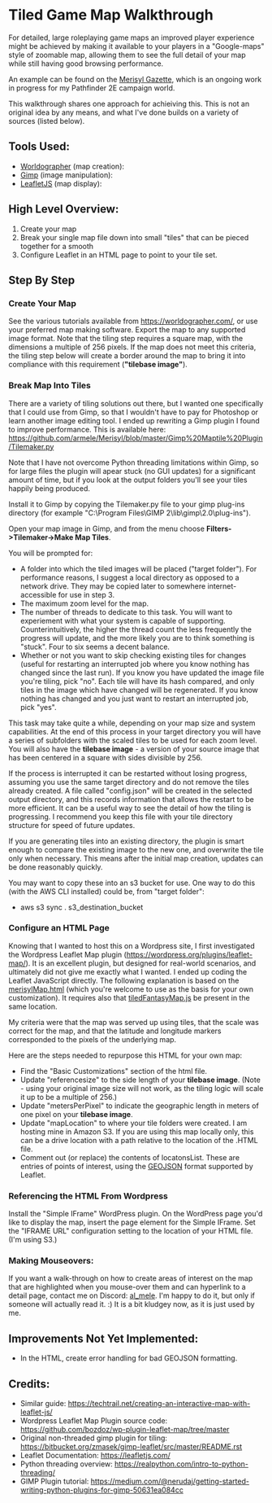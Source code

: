 # Tiled Game Map Walkthrough
For detailed, large roleplaying game maps an improved player experience might be achieved by making it available to your players in a "Google-maps" style of zoomable map, allowing them to see the full detail of your map while still having good browsing performance. 

An example can be found on the [Merisyl Gazette](https://new.merisyl.com/gazette/), which is an ongoing work in progress for my Pathfinder 2E campaign world.

This walkthrough shares one approach for achieiving this. This is not an original idea by any means, and what I've done builds on a variety of sources (listed below). 

## Tools Used:
* [Worldographer](https://worldographer.com/) (map creation): 
* [Gimp](https://www.gimp.org/) (image manipulation): 
* [LeafletJS](https://leafletjs.com/index.html) (map display): 

## High Level Overview: 
1. Create your map  
2. Break your single map file down into small "tiles" that can be pieced together for a smooth
3. Configure Leaflet in an HTML page to point to your tile set.

## Step By Step
### Create Your Map

See the various tutorials available from https://worldographer.com/, or use your preferred map making software.
Export the map to any supported image format.  Note that the tiling step requires a square map, with the dimensions a multiple of 256 pixels. If the map does not meet this criteria, the tiling step below will create a border around the map to bring it into compliance with this requirement (**"tilebase image"**).

### Break Map Into Tiles

There are a variety of tiling solutions out there, but I wanted one specifically that I could use from Gimp, so that I wouldn't have to pay for Photoshop or learn another image editing tool. I ended up rewriting a Gimp plugin I found to improve performance.  This is available here: https://github.com/armele/Merisyl/blob/master/Gimp%20Maptile%20Plugin/Tilemaker.py

Note that I have not overcome Python threading limitations within Gimp, so for large files the plugin will apear stuck (no GUI updates) for a significant amount of time, but if you look at the output folders you'll see your tiles happily being produced.

Install it to Gimp by copying the Tilemaker.py file to your gimp plug-ins directory (for example "C:\Program Files\GIMP 2\lib\gimp\2.0\plug-ins").  

Open your map image in Gimp, and from the menu choose **Filters->Tilemaker->Make Map Tiles**.

You will be prompted for:
* A folder into which the tiled images will be placed ("target folder").  For performance reasons, I suggest a local directory as opposed to a network drive. They may be copied later to somewhere internet-accessible for use in step 3.
* The maximum zoom level for the map. 
* The number of threads to dedicate to this task. You will want to experiement with what your system is capable of supporting. Counterintuitively, the higher the thread count the less frequently the progress will update, and the more likely you are to think something is "stuck".  Four to six seems a decent balance.
* Whether or not you want to skip checking existing tiles for changes (useful for restarting an interrupted job where you know nothing has changed since the last run). If you know you have updated the image file you're tiling, pick "no". Each tile will have its hash compared, and only tiles in the image which have changed will be regenerated. If you know nothing has changed and you just want to restart an interrupted job, pick "yes".

This task may take quite a while, depending on your map size and system capabilities. At the end of this process in your target directory you will have a series of subfolders with the scaled tiles to be used for each zoom level. You will also have the **tilebase image** - a version of your source image that has been centered in a square with sides divisible by 256.

If the process is interrupted it can be restarted without losing progress, assuming you use the same target directory and do not remove the tiles already created. A file called "config.json" will be created in the selected output directory, and this records information that allows the restart to be more efficient. It can be a useful way to see the detail of how the tiling is progressing. I recommend you keep this file with your tile directory structure for speed of future updates.

If you are generating tiles into an existing directory, the plugin is smart enough to compare the existing image to the new one, and overwrite the tile only when necessary.  This means after the initial map creation, updates can be done reasonably quickly.

You may want to copy these into an s3 bucket for use. One way to do this (with the AWS CLI installed) could be, from "target folder":
* aws s3 sync . s3_destination_bucket

### Configure an HTML Page
Knowing that I wanted to host this on a Wordpress site, I first investigated the Wordpress Leaflet Map plugin (https://wordpress.org/plugins/leaflet-map/).  It is an excellent plugin, but designed for real-world scenarios, and ultimately did not give me exactly what I wanted.  I ended up coding the Leaflet JavaScript directly.  The following explanation is based on the [merisylMap.html](https://github.com/armele/Merisyl/blob/master/Gimp%20Maptile%20Plugin/merisylMap.html) (which you're welcome to use as the basis for your own customization).  It requires also that [tiledFantasyMap.js](https://github.com/armele/Merisyl/blob/master/Gimp%20Maptile%20Plugin/tiledFantasyMap.js) be present in the same location.

My criteria were that the map was served up using tiles, that the scale was correct for the map, and that the latitude and longitude markers corresponded to the pixels of the underlying map.

Here are the steps needed to repurpose this HTML for your own map:
* Find the "Basic Customizations" section of the html file.
* Update "referencesize" to the side length of your **tilebase image**. (Note - using your original image size will not work, as the tiling logic will scale it up to be a multiple of 256.)
* Update "metersPerPixel" to indicate the geographic length in meters of one pixel on your **tilebase image**.
* Update "mapLocation" to where your tile folders were created. I am hosting mine in Amazon S3. If you are using this map locally only, this can be a drive location with a path relative to the location of the .HTML file.
* Comment out (or replace) the contents of locatonsList. These are entries of points of interest, using the [GEOJSON](https://geojson.org/) format supported by Leaflet.

### Referencing the HTML From Wordpress
Install the "Simple IFrame" WordPress plugin.
On the WordPress page you'd like to display the map, insert the page element for the Simple IFrame.
Set the "IFRAME URL" configuration setting to the location of your HTML file.  (I'm using S3.)

### Making Mouseovers:
If you want a walk-through on how to create areas of interest on the map that are highlighted when you mouse-over them and can hyperlink to a detail page, contact me on Discord: [al_mele](https://discordapp.com/channels/@me/al_mele/).  I'm happy to do it, but only if someone will actually read it. :)  It is a bit kludgey now, as it is just used by me.

## Improvements Not Yet Implemented:
* In the HTML, create error handling for bad GEOJSON formatting.

## Credits:
* Similar guide: https://techtrail.net/creating-an-interactive-map-with-leaflet-js/
* Wordpress Leaflet Map Plugin source code: https://github.com/bozdoz/wp-plugin-leaflet-map/tree/master
* Original non-threaded gimp plugin for tiling: https://bitbucket.org/zmasek/gimp-leaflet/src/master/README.rst
* Leaflet Documentation: https://leafletjs.com/
* Python threading overview: https://realpython.com/intro-to-python-threading/
* GIMP Plugin tutorial: https://medium.com/@nerudaj/getting-started-writing-python-plugins-for-gimp-50631ea084cc